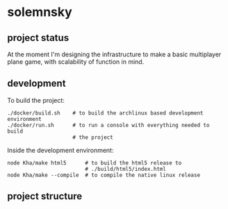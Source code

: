 # solemnsky

## project status

At the moment I'm designing the infrastructure to make a basic multiplayer plane game, with scalability of function in mind.

## development

To build the project:
    
    ./docker/build.sh    # to build the archlinux based development environment
    ./docker/run.sh      # to run a console with everything needed to build
                         # the project

Inside the development environment:

    node Kha/make html5      # to build the html5 release to
                             # ./build/html5/index.html
    node Kha/make --compile  # to compile the native linux release

## project structure


